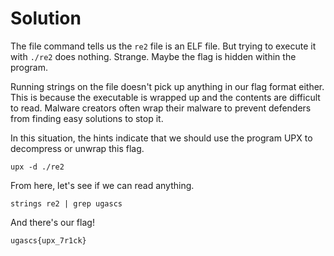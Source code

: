 # Solution

The file command tells us the `re2` file is an ELF file. But trying to execute it with `./re2` does nothing. Strange. Maybe the flag is hidden within the program.

Running strings on the file doesn't pick up anything in our flag format either. This is because the executable is wrapped up and the contents are difficult to read. Malware creators often wrap their malware to prevent defenders from finding easy solutions to stop it.

In this situation, the hints indicate that we should use the program UPX to decompress or unwrap this flag.

`upx -d ./re2`

From here, let's see if we can read anything.

`strings re2 | grep ugascs`

And there's our flag!

`ugascs{upx_7r1ck}`